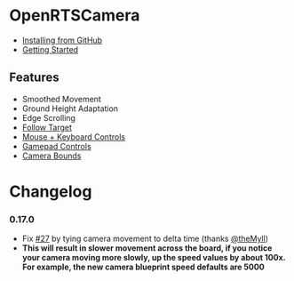 # OpenRTSCamera

- [Installing from GitHub](https://github.com/HeyZoos/OpenRTSCamera/wiki/Installing-from-GitHub)
- [Getting Started](https://github.com/HeyZoos/OpenRTSCamera/wiki/Getting-Started)

## Features

- Smoothed Movement
- Ground Height Adaptation
- Edge Scrolling
- [Follow Target](https://github.com/HeyZoos/OpenRTSCamera/wiki/Follow-Camera)
- [Mouse + Keyboard Controls](https://github.com/HeyZoos/OpenRTSCamera/wiki/Movement-Controls)
- [Gamepad Controls](https://github.com/HeyZoos/OpenRTSCamera/wiki/Movement-Controls)
- [Camera Bounds](https://github.com/HeyZoos/OpenRTSCamera/wiki/Camera-Bounds)

# Changelog

### 0.17.0

- Fix [#27](https://github.com/HeyZoos/OpenRTSCamera/issues/27) by tying camera movement to delta time (thanks [@theMyll](https://github.com/theMyll))
- **This will result in slower movement across the board, if you notice your camera moving more slowly, up the speed values by about 100x. For example, the new camera blueprint speed defaults are 5000**
